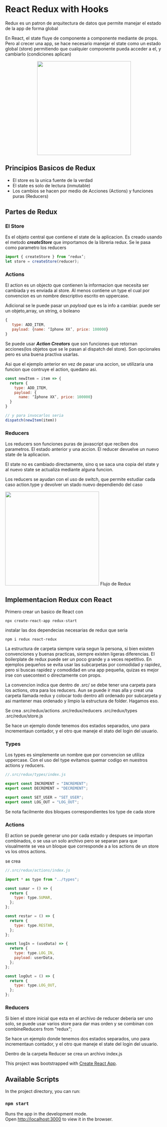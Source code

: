 # React Redux with Hooks

Redux es un patron de arquitectura de datos que permite manejar el estado de la app de forma global

En React, el state fluye de componente a componente mediante de props. Pero al crecer una app, se hace necesario manejar el state como un estado global (store) permitiendo que cualquier componente pueda acceder a el, y cambiarlo (condiciones aplican)

<center> 
<img src="https://image.slidesharecdn.com/006-170302100440/95/006-react-redux-framework-6-638.jpg?cb=1488450003" width=300px /></center>

## Principios Basicos de Redux

- El store es la unica fuente de la verdad
- El state es solo de lectura (inmutable)
- Los cambios se hacen por medio de Acciones (Actions) y funciones puras (Reducers)

## Partes de Redux

### El Store

Es el objeto central que contiene el state de la aplicacion. Es creado usando el metodo **_createStore_** que importamos de la libreria redux. Se le pasa como parametro los reducers

```js
import { createStore } from ‘redux’;
let store = createStore(reducer);
```

### Actions

El action es un objecto que contienen la informacion que necesita ser cambiada y es enviada al store. Al menos contiene un type el cual por convencion es un nombre descriptivo escrito en uppercase.

Adicional se le puede pasar un _payload_ que es la info a cambiar. puede ser un objeto,array, un string, o boleano

```js
{
   type: ADD_ITEM,
   payload: {name: ‘Iphone XX’, price: 100000}
}
```

Se puede usar **_Action Creators_** que son funciones que retornan acciones(los objetos que se le pasan al dispatch del store). Son opcionales pero es una buena practiva usarlas.

Asi que el ejemplo anterior en vez de pasar una accion, se utilizaria una funcion que contruye el action, quedano asi.

```js
const newItem = item => {
  return {
    type: ADD_ITEM,
    payload: {
      name: ‘Iphone XX’, price: 100000}
  }
}

// y para invocarlos seria
dispatch(newItem(item))
```

### Reducers

Los reducers son funciones puras de javascript que reciben dos parametros. El estado anterior y una accion.
El reducer devuelve un nuevo state de la aplicacion.

El state no es cambiado directamente, sino q se saca una copia del state y al nuevo state se actualiza mediante alguna funcion.

Los reducers se ayudan con el uso de switch, que permite estudiar cada caso action.type y devolver un stado nuevo dependiendo del caso

<img src="https://miro.medium.com/proxy/1*EdiFUfbTNmk_IxFDNqokqg.png" width=300px /></center> Flujo de Redux

## Implementacion Redux con React

Primero crear un basico de React con

`npx create-react-app redux-start`

instalar las dos dependecias necesarias de redux que seria

`npm i redux react-redux`

La estructura de carpeta siempre varia segun la persona, si bien existen convenciones y buenas practicas, siempre existen ligeras diferencias. El boilerplate de redux puede ser un poco grande y a veces repetitivo. En ejemplos pequeños se evita usar las subcarpetas por comodidad y rapidez, pero si buscas rapidez y comodidad en una app pequeña, quizas es mejor irse con usecontext o directamente con props.

La convencion indica que dentro de .src/ se debe tener una carpeta para los actions, otra para los reducers. Aun se puede ir mas alla y creat una carpeta llamada redux y colocar todo dentro alli ordenado por subcarpeta y asi mantener mas ordenado y limpio la estructura de folder. Hagamos eso.

Se crea
.src/redux/actions
.src/redux/reducers
.src/redux/types
.src/redux/store.js

Se hace un ejemplo donde tenemos dos estados separados, uno para incrementaun contador, y el otro que maneje el stato del login del usuario.

### Types

Los types es simplemente un nombre que por convencion se utiliza uppercase. Con el uso del type evitamos quemar codigo en nuestros actions y reducers.

```js
//.src/redux/types/index.js

export const INCREMENT = "INCREMENT";
export const DECREMENT = "DECREMENT";

export const SET_USER = "SET_USER";
export const LOG_OUT = "LOG_OUT";
```

Se nota facilmente dos bloques correspondientes los type de cada store

### Actions

El action se puede generar uno por cada estado y despues se importan combinados, o se usa un solo archivo pero se separan para que visualmente se vea un bloque que corresponde a a los actions de un store vs los otros actions.

se crea

```js
//.src/redux/actions/index.js

import * as type from "../types";

const sumar = () => {
  return {
    type: type.SUMAR,
  };
};

const restar = () => {
  return {
    type: type.RESTAR,
  };
};

const logIn = (useData) => {
  return {
    type: type.LOG_IN,
    payload: userData,
  };
};

const logOut = () => {
  return {
    type: type.LOG_OUT,
  };
};
```

### Reducers

Si bien el store inicial que esta en el archivo de reducer deberia ser uno solo, se puede usar varios store para dar mas orden y se combinan con combineReducers from "redux";

Se hace un ejemplo donde tenemos dos estados separados, uno para incrementaun contador, y el otro que maneje el state del login del usuario.

Dentro de la carpeta Reducer se crea un archivo index.js

This project was bootstrapped with [Create React App](https://github.com/facebook/create-react-app).

## Available Scripts

In the project directory, you can run:

### `npm start`

Runs the app in the development mode.<br />
Open [http://localhost:3000](http://localhost:3000) to view it in the browser.
